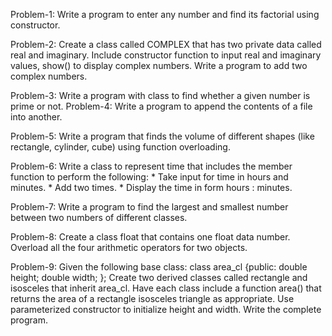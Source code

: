 Problem-1: Write a program to enter any number and find its factorial using constructor.

Problem-2: Create a class called COMPLEX that has two private data called real and imaginary. Include constructor function to input real and imaginary values, show() to display complex numbers. Write a program to add two complex numbers.

Problem-3: Write a program with class to find whether a given number is prime or not.
Problem-4: Write a program to append the contents of a file into another.

Problem-5: Write a program that finds the volume of different shapes (like rectangle, cylinder, cube) using function overloading.

Problem-6: Write a class to represent time that includes the member function to perform the following: * Take input for time in hours and minutes. * Add two times. * Display the time in form hours : minutes.

Problem-7: Write a program to find the largest and smallest number between two numbers of different classes.

Problem-8: Create a class float that contains one float data number. Overload all the four arithmetic operators for two objects.

Problem-9: Given the following base class: 
     class area_cl
     {public:
          double height;
          double width;
     };
Create two derived classes called rectangle and isosceles that inherit area_cl. Have each class include a function area() that returns the area of a rectangle isosceles triangle as appropriate. Use parameterized constructor to initialize height and width. Write the complete program.